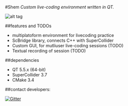 #Shem
_Custom live-coding environment written in QT._


![alt tag](http://i.imgur.com/qE4dD9I.png)

##features and TODOs

 * multiplatoform environment for livecoding practice
 * ScBridge library, connects C++ with SuperCollider
 * Custom GUI, for mutliuser live-coding sessions (TODO)
 * Textual recording of session (TODO)

##dependencies

 * QT 5.5.x (64-bit)
 * SuperCollider 3.7
 * CMake 3.4

##contact developers:

[![Gitter](https://img.shields.io/gitter/room/nwjs/nw.js.svg)](https://gitter.im/k-o-l-e-k-t-i-v)

